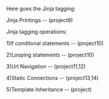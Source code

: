 Here goes the Jinja tagging:

Jinja Printings              --  (project9)


Jinja tagging operations:

1)If conditonal statements   --  (project10)  

2)Looping statements         --  (project10)

3)Url Navigation             --  (project11,12)  

4)Static Connections         --  (project13,14)

5)Template Inheritance       --  (project)

